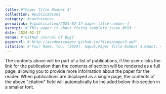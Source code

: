 ```yaml
---
title: #"Paper Title Number 4"
collection: #publications
category: #conferences
permalink: #/publication/2024-02-17-paper-title-number-4
excerpt: #'This paper is about fixing template issue #693.'
date: 2024-02-17
venue: #'GitHub Journal of Bugs'
paperurl: #'http://academicpages.github.io/files/paper3.pdf'
citation: #'Your Name, You. (2024). &quot;Paper Title Number 3.&quot; <i>GitHub Journal of Bugs</i>. 1(3).'
---
```


The contents above will be part of a list of publications, if the user clicks the link for the publication than the contents of section will be rendered as a full page, allowing you to provide more information about the paper for the reader. When publications are displayed as a single page, the contents of the above "citation" field will automatically be included below this section in a smaller font.
